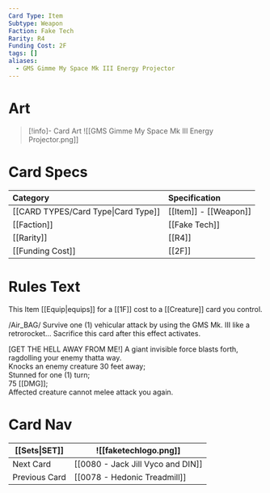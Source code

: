 ```yaml
---
Card Type: Item
Subtype: Weapon
Faction: Fake Tech
Rarity: R4
Funding Cost: 2F
tags: []
aliases:
  - GMS Gimme My Space Mk III Energy Projector
---
```

# Art

> [!info]- Card Art
> ![[GMS Gimme My Space Mk III Energy Projector.png]]

# Card Specs

| Category | Specification| 
| :--- | :--- |
| [[CARD TYPES/Card Type\|Card Type]] | [[Item]] - [[Weapon]] |  
| [[Faction]] | [[Fake Tech]] |  
| [[Rarity]] | [[R4]] |  
| [[Funding Cost]] | [[2F]] | 

# Rules Text  

This Item [[Equip|equips]] for a [[1F]] cost to a [[Creature]] card you control.  

/Air_BAG/ Survive one (1) vehicular attack by using the GMS Mk. III like a retrorocket... Sacrifice this card after this effect activates.  

[GET THE HELL AWAY FROM ME!] A giant invisible force blasts forth, ragdolling your enemy thatta way.  
Knocks an enemy creature 30 feet away;  
Stunned for one (1) turn;  
75 [[DMG]];  
Affected creature cannot melee attack you again.  

# Card Nav

| [[Sets\|SET]]           | ![[faketechlogo.png]]          |
| ------------- | ------------------------------ |
| Next Card     | [[0080 - Jack Jill Vyco and DIN]] |
| Previous Card | [[0078 - Hedonic Treadmill]]         |


